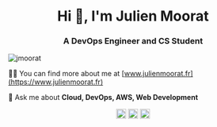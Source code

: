 <h1 align="center">Hi 👋, I'm Julien Moorat</h1>
<h3 align="center">A DevOps Engineer and CS Student</h3>
<p align="left"> <img src="https://komarev.com/ghpvc/?username=jmoorat" alt="jmoorat" /> </p>

👨‍💻 You can find more about me at [www.julienmoorat.fr](https://www.julienmoorat.fr)

💬 Ask me about **Cloud, DevOps, AWS, Web Development**

<p align="center">
<a href="https://twitter.com/jmoorat" target="blank"><img align="center" src="https://cdn.jsdelivr.net/npm/simple-icons@3.0.1/icons/twitter.svg" alt="jmoorat" height="20" width="20" /></a>
<a href="https://linkedin.com/in/julien-moorat" target="blank"><img align="center" src="https://cdn.jsdelivr.net/npm/simple-icons@3.0.1/icons/linkedin.svg" alt="julien-moorat" height="20" width="20" /></a>
<a href="https://instagram.com/julien.moorat" target="blank"><img align="center" src="https://cdn.jsdelivr.net/npm/simple-icons@3.0.1/icons/instagram.svg" alt="julien.moorat" height="20" width="20" /></a>
</p>
